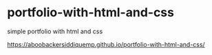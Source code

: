 # portfolio-with-html-and-css
simple portfolio with html and css


https://aboobackersiddiquemp.github.io/portfolio-with-html-and-css/
